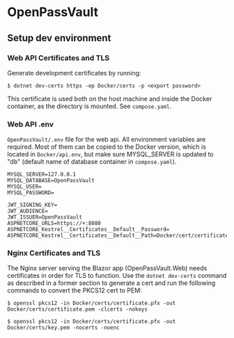 # OpenPassVault
## Setup dev environment
### Web API Certificates and TLS
Generate development certificates by running:

`$ dotnet dev-certs https -ep Docker/certs -p <export password>`

This certificate is used both on the host machine and inside the Docker container, as the directory is mounted. See `compose.yaml`.

### Web API .env
`OpenPassVault/.env` file for the web api. All environment variables are required. Most of them can be copied to the Docker version, which is located in `Docker/api.env`, but make sure MYSQL_SERVER is updated to "db" (default name of database container in `compose.yaml`).
```
MYSQL_SERVER=127.0.0.1
MYSQL_DATABASE=OpenPassVault
MYSQL_USER=
MYSQL_PASSWORD=

JWT_SIGNING_KEY=
JWT_AUDIENCE=
JWT_ISSUER=OpenPassVault
ASPNETCORE_URLS=https://+:8080
ASPNETCORE_Kestrel__Certificates__Default__Password=
ASPNETCORE_Kestrel__Certificates__Default__Path=Docker/cert/certificate.pfx
```

### Nginx Certificates and TLS
The Nginx server serving the Blazor app (OpenPassVault.Web) needs certificates in order for TLS to function. Use the `dotnet dev-certs` command as described in a former section to generate a cert and run the following commands to convert the PKCS12 cert to PEM:

`$ openssl pkcs12 -in Docker/certs/certificate.pfx -out Docker/certs/certificate.pem -clcerts -nokeys`

`$ openssl pkcs12 -in Docker/certs/certificate.pfx -out Docker/certs/key.pem -nocerts -noenc`
